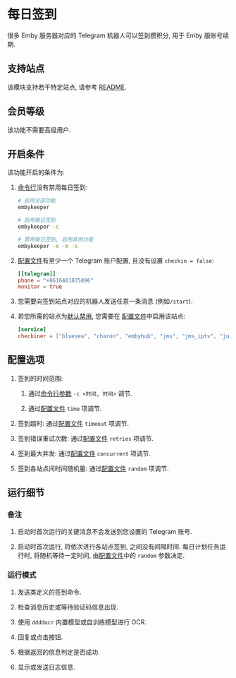 # 每日签到

很多 Emby 服务器对应的 Telegram 机器人可以签到攒积分, 用于 Emby 服账号续期.

## 支持站点

该模块支持若干特定站点, 请参考 [README](https://github.com/emby-keeper/emby-keeper/blob/main/README.md#%E5%8A%9F%E8%83%BD).

## 会员等级

该功能不需要高级用户.

## 开启条件

该功能开启的条件为:

1. [命令行](/guide/命令行参数#%E5%8F%82%E6%95%B0%E8%AF%B4%E6%98%8E)没有禁用每日签到:

   ```bash
   # 启用全部功能
   embykeeper

   # 启用每日签到
   embykeeper -c

   # 禁用每日签到, 启用其他功能
   embykeeper -e -m -s
   ```

2. [配置文件](/guide/配置文件#telegram-%E5%AD%90%E9%A1%B9)有至少一个 Telegram 账户配置, 且没有设置 `checkin = false`:

   ```toml
   [[telegram]]
   phone = "+8616401875896"
   monitor = true
   ```

3. 您需要向签到站点对应的机器人发送任意一条消息 (例如`/start`).

4. 若您所需的站点为[默认禁用](https://github.com/emby-keeper/emby-keeper/blob/main/README.md#%E5%8A%9F%E8%83%BD), 您需要在 [配置文件](/guide/配置文件#service-%E5%AD%90%E9%A1%B9)中启用该站点:

   ```toml
   [service]
   checkiner = ["bluesea", "charon", "embyhub", "jms", "jms_iptv", "judog", "ljyy", "magic", "misty", "nebula", "peach", "pornemby", "singularity", "sssq", "temby", "terminus", "zhipian"]
   ```

## 配置选项

1. 签到的时间范围:

   1. 通过[命令行参数](/guide/命令行参数#%E5%8F%82%E6%95%B0%E8%AF%B4%E6%98%8E) `-c <时间, 时间>` 调节.

   2. 通过[配置文件](/guide/配置文件#%E9%A1%B6%E7%BA%A7%E9%A1%B9%E7%9B%AE) `time` 项调节.

2. 签到超时: 通过[配置文件](/guide/配置文件#%E9%A1%B6%E7%BA%A7%E9%A1%B9%E7%9B%AE) `timeout` 项调节.

3. 签到错误重试次数: 通过[配置文件](/guide/配置文件#%E9%A1%B6%E7%BA%A7%E9%A1%B9%E7%9B%AE) `retries` 项调节.

4. 签到最大并发: 通过[配置文件](/guide/配置文件#%E9%A1%B6%E7%BA%A7%E9%A1%B9%E7%9B%AE) `concurrent` 项调节.

5. 签到各站点间时间随机量: 通过[配置文件](/guide/配置文件#%E9%A1%B6%E7%BA%A7%E9%A1%B9%E7%9B%AE) `random` 项调节.

## 运行细节

### 备注

1. 启动时首次运行的关键消息不会发送到您设置的 Telegram 账号.

2. 启动时首次运行, 将依次进行各站点签到, 之间没有间隔时间. 每日计划任务运行时, 将随机等待一定时间, 由[配置文件](/guide/配置文件#%E9%A1%B6%E7%BA%A7%E9%A1%B9%E7%9B%AE)中的 `random` 参数决定.

### 运行模式

1. 发送类定义的签到命令.

2. 检查消息历史或等待验证码信息出现.

3. 使用 `ddddocr` 内置模型或自训练模型进行 OCR.

4. 回复或点击按钮.

5. 根据返回的信息判定是否成功.

6. 显示或发送日志信息.
